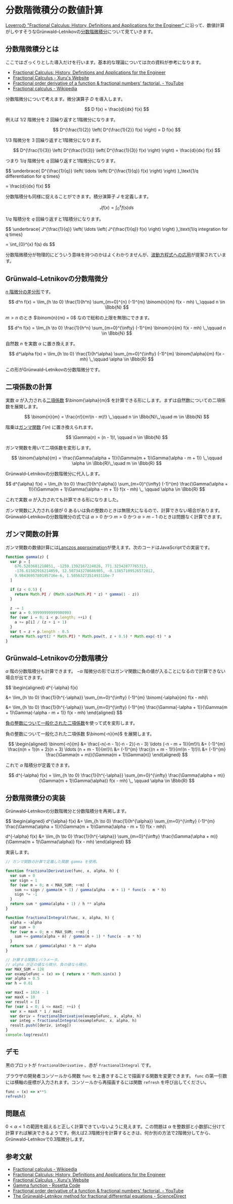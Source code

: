 <style>
body {
  max-width: 704px;
  margin: auto;
  padding: 32px 8px;
}

canvas {
  /* image-rendering: pixelated; */
  display: inline-block;
  border-style: solid;
  border-width: 0.2px;
  border-color: #000000;
}

.numberInputLabel {
  display: inline-block;
  text-align: right;
  width: 160px;
  margin: 0 8px 4px 0;
  padding-right: 8px;
  border-right: solid 3px #606060;
}

.numberInputRange {
  display: inline-block;
  max-width: 220px;
  width: 50%;
  margin: 0 8px 0 0;
}

.numberInputNumber {
  display: inline-block;
  max-width: 100px;
  width: 20%;
  margin: 0;
}

code {
  overflow-x: scroll;
  overflow-y: hidden;
  white-space: pre;
}

.katex {
  font-size: 1.3em !important;
}
</style>

# 分数階微積分の数値計算
[Loverroの "Fractional Calculus: History, Definitions and Applications for the
Engineer" ](https://web.archive.org/web/20051029113800/http://www.nd.edu/~msen/Teaching/UnderRes/FracCalc.pdf)に沿って、数値計算がしやすそうなGrünwald–Letnikovの[分数階微積分](https://en.wikipedia.org/wiki/Fractional_calculus)について見ていきます。

## 分数階微積分とは
ここではざっくりとした導入だけを行います。基本的な理論については次の資料が参考になります。

- [Fractional Calculus: History, Definitions and Applications for the Engineer](https://web.archive.org/web/20051029113800/http://www.nd.edu/~msen/Teaching/UnderRes/FracCalc.pdf)
- [Fractional Calculus - Xuru's Website](http://www.xuru.org/fc/TOC.asp)
- [Fractional order derivative of a function & fractional numbers' factorial. - YouTube](https://www.youtube.com/watch?v=7PCQmxlX9mU)
- [Fractional calculus - Wikipedia](https://en.wikipedia.org/wiki/Fractional_calculus)

分数階微分について考えます。微分演算子 $D$ を導入します。

$$
D f(x) = \frac{d}{dx} f(x)
$$

例えば $1 / 2$ 階微分を $2$ 回繰り返すと1階微分になります。

$$
D^{\frac{1}{2}} \left( D^{\frac{1}{2}} f(x) \right)
= D f(x)
$$

$1 / 3$ 階微分を $3$ 回繰り返すと1階微分になります。

$$
D^{\frac{1}{3}} \left(
D^{\frac{1}{3}} \left(
  D^{\frac{1}{3}} f(x) \right) \right)
= \frac{d}{dx} f(x)
$$

つまり $1 / q$ 階微分を $q$ 回繰り返すと1階微分になります。

$$
\underbrace{
  D^{\frac{1}{q}} \left( \ldots \left( D^{\frac{1}{q}} f(x) \right) \right)
}_\text{1/q differentiation for q times}

= \frac{d}{dx} f(x)
$$

分数階積分も同様に捉えることができます。積分演算子 $J$ を定義します。

$$
J f(x) = \int_{0}^{x} f(s) ds
$$

$1 / q$ 階積分を $q$ 回繰り返すと1階積分になります。

$$
\underbrace{
  J^{\frac{1}{q}} \left( \ldots \left( J^{\frac{1}{q}} f(x) \right) \right)
}_\text{1/q integration for q times}

= \int_{0}^{x} f(s) ds
$$

分数階微積分が物理的にどういう意味を持つのかはよくわかりませんが、[波動方程式への応用](http://heim.ifi.uio.no/~sverre/papers/2011_HolmNasholm-fractZener-JournAcoustSocAm.pdf)が提案されています。

## Grünwald–Letnikovの分数階微分
[$n$ 階微分の差分形](https://en.wikipedia.org/wiki/Differential_of_a_function#Higher-order_differentials)です。

$$
d^n f(x) = \lim_{h \to 0} \frac{1}{h^n}
\sum_{m=0}^{n} (-1)^{m} \binom{n}{m} f(x - mh)
\,,\qquad n \in \Bbb{N}
$$

$m > n$ のとき $\binom{n}{m} = 0$ なので総和の上限を無限にできます。

$$
d^n f(x) = \lim_{h \to 0} \frac{1}{h^n}
\sum_{m=0}^{\infty} (-1)^{m} \binom{n}{m} f(x - mh)
\,,\qquad n \in \Bbb{N}
$$

自然数 $n$ を実数 $\alpha$ に置き換えます。

$$
d^\alpha f(x) = \lim_{h \to 0} \frac{1}{h^\alpha}
\sum_{m=0}^{\infty} (-1)^{m} \binom{\alpha}{m} f(x - mh)
\,,\qquad \alpha \in \Bbb{R}
$$

この形がGrünwald–Letnikovの分数階微分です。

## 二項係数の計算
実数 $\alpha$ が入力される[二項係数](https://en.wikipedia.org/wiki/Binomial_coefficient) $\binom{\alpha}{m}$ を計算できる形にします。まずは自然数についての二項係数を展開します。

$$
\binom{n}{m}
= \frac{n!}{m!(n - m)!}
\,,\qquad n \in \Bbb{N}\,,\quad m \in \Bbb{N}
$$

階乗は[ガンマ関数](https://en.wikipedia.org/wiki/Gamma_function) $\Gamma(n)$ に置き換えられます。

$$
\Gamma(n) = (n - 1)!, \qquad n \in \Bbb{N}
$$

ガンマ関数を用いて二項係数を変形します。

$$
\binom{\alpha}{m}
= \frac{\Gamma(\alpha + 1)}{\Gamma(m + 1)\Gamma(\alpha - m + 1)}
\,,\qquad \alpha \in \Bbb{R}\,,\quad m \in \Bbb{R}
$$

Grünwald–Letnikovの分数階微分に代入します。

$$
d^{\alpha} f(x)
= \lim_{h \to 0} \frac{1}{h^{\alpha}} \sum_{m=0}^{\infty} (-1)^{m}
\frac{\Gamma(\alpha + 1)}{\Gamma(m + 1)\Gamma(\alpha - m + 1)} f(x - mh)
\,, \qquad \alpha \in \Bbb{R}
$$

これで実数 $\alpha$ が入力されても計算できる形になりました。

ガンマ関数に入力される値が $0$ あるいは負の整数のときは無限大になるので、計算できない場合があります。Grünwald–Letnikovの分数階微分の式では $\alpha > 0$ かつ $m > 0$ かつ $\alpha > m - 1$ のときは問題なく計算できます。

## ガンマ関数の計算
ガンマ関数の数値計算には[Lanczos approximation](https://en.wikipedia.org/wiki/Lanczos_approximation)が使えます。次のコードはJavaScriptでの実装です。

```javascript
function gamma(z) {
  var p = [
    676.5203681218851, -1259.1392167224028, 771.32342877765313,
    -176.61502916214059, 12.507343278686905, -0.13857109526572012,
    9.9843695780195716e-6, 1.5056327351493116e-7
  ]

  if (z < 0.5) {
    return Math.PI / (Math.sin(Math.PI * z) * gamma(1 - z))
  }

  z -= 1
  var a = 0.99999999999980993
  for (var i = 0; i < p.length; ++i) {
    a += p[i] / (z + i + 1)
  }
  var t = z + p.length - 0.5
  return Math.sqrt(2 * Math.PI) * Math.pow(t, z + 0.5) * Math.exp(-t) * a
}
```

## Grünwald–Letnikovの分数階積分
$\alpha$ 階の分数階積分も計算できます。 $-\alpha$ 階微分の形ではガンマ関数に負の値が入ることになるので計算できない場合が出てきます。

$$
\begin{aligned}
d^{-\alpha} f(x)

&= \lim_{h \to 0} \frac{1}{h^{-\alpha}}
\sum_{m=0}^{\infty} (-1)^{m} \binom{-\alpha}{m} f(x - mh)\\

&= \lim_{h \to 0} \frac{1}{h^{-\alpha}} \sum_{m=0}^{\infty} (-1)^{m}
\frac{\Gamma(-\alpha + 1)}{\Gamma(m + 1)\Gamma(-\alpha - m + 1)} f(x - mh)
\end{aligned}
$$

[負の整数について一般化された二項係数](https://en.wikipedia.org/wiki/Binomial_coefficient#Generalization_to_negative_integers)を使って式を変形します。

 負の整数について一般化された二項係数 $\binom{-n}{m}$ を展開します。

$$
\begin{aligned}
\binom{-n}{m}
&= \frac{-n(-n - 1)(-n - 2)(-n - 3) \ldots (-n - m + 1)}{m!}\\
&= (-1)^{m} \frac{n(n + 1)(n + 2)(n + 3) \ldots (n + m - 1)}{m!}\\
&= (-1)^{m} \frac{(n + m - 1)!}{m!(n - 1)!}\\
&= (-1)^{m} \frac{\Gamma(n + m)}{\Gamma(m + 1)\Gamma(n)}
\end{aligned}
$$

これで $\alpha$ 階積分が定義できます。

$$
d^{-\alpha} f(x)
= \lim_{h \to 0} \frac{1}{h^{-\alpha}} \sum_{m=0}^{\infty}
\frac{\Gamma(\alpha + m)}{\Gamma(m + 1)\Gamma(\alpha)} f(x - mh)
\,, \qquad \alpha \in \Bbb{R}
$$

## 分数階微積分の実装
Grünwald–Letnikovの分数階微分と分数階積分を再掲します。

$$
\begin{aligned}
d^{\alpha} f(x)
&= \lim_{h \to 0} \frac{1}{h^{\alpha}} \sum_{m=0}^{\infty} (-1)^{m}
\frac{\Gamma(\alpha + 1)}{\Gamma(m + 1)\Gamma(\alpha - m + 1)} f(x - mh)\\

d^{-\alpha} f(x)
&= \lim_{h \to 0} \frac{1}{h^{-\alpha}} \sum_{m=0}^{\infty}
\frac{\Gamma(\alpha + m)}{\Gamma(m + 1)\Gamma(\alpha)} f(x - mh)
\end{aligned}
$$

実装します。

```javascript
// ガンマ関数の計算で定義した関数 gamma を使用。

function fractionalDerivative(func, x, alpha, h) {
  var sum = 0
  var sign = 1
  for (var m = 0; m < MAX_SUM; ++m) {
    sum += sign / gamma(m + 1) / gamma(alpha - m + 1) * func(x - m * h)
    sign *= -1
  }
  return sum * gamma(alpha + 1) / h ** alpha
}

function fractionalIntegral(func, x, alpha, h) {
  alpha = -alpha
  var sum = 0
  for (var m = 0; m < MAX_SUM; ++m) {
    sum += gamma(alpha + m) / gamma(m + 1) * func(x - m * h)
  }
  return sum / gamma(alpha) * h ** alpha
}

// 計算する関数とパラメータ。
// alpha が正の値なら微分、負の値なら積分。
var MAX_SUM = 128
var exampleFunc = (x) => { return x * Math.sin(x) }
var alpha = 0.5
var h = 0.01

var maxI = 1024 - 1
var maxX = 10
var result = []
for (var i = 0; i <= maxI; ++i) {
  var x = maxX * i / maxI
  var deriv = fractionalDerivative(exampleFunc, x, alpha, h)
  var integ = fractionalIntegral(exampleFunc, x, alpha, h)
  result.push([deriv, integ])
}
console.log(result)
```

## デモ
<script src="demo/grunwald_letnikov/fft.js"></script>
<script src="demo/grunwald_letnikov/vec2.js"></script>
<script src="demo/grunwald_letnikov/canvas.js"></script>
<script>
function gamma(z) {
  var p = [
    676.5203681218851,
    -1259.1392167224028,
    771.32342877765313,
    -176.61502916214059,
    12.507343278686905,
    -0.13857109526572012,
    9.9843695780195716e-6,
    1.5056327351493116e-7
  ]

  if (z < 0.5) {
    return Math.PI / (Math.sin(Math.PI * z) * gamma(1 - z))
  }

  z -= 1
  var a = 0.99999999999980993
  for (var i = 0; i < p.length; ++i) {
    a += p[i] / (z + i + 1)
  }
  var t = z + p.length - 0.5
  return Math.sqrt(2 * Math.PI) * Math.pow(t, z + 0.5) * Math.exp(-t) * a
}

class GrunwaldLetnikov {
  constructor(func, alpha, delta, maxX = 1) {
    this.func = func
    this.alpha = alpha
    this.delta = delta
    this.maxIter = 128

    this.maxX = maxX
  }

  fractionalDerivative(x) {
    var sum = 0
    var sign = 1
    for (var m = 0; m < this.maxIter; ++m) {
      sum += sign / gamma(m + 1) / gamma(this.alpha - m + 1)
        * this.func(x - m * this.delta)
      sign *= -1
    }
    return sum * gamma(this.alpha + 1) / this.delta ** this.alpha
  }

  fractionalIntegral(x) {
    var alpha = -this.alpha
    var sum = 0
    for (var m = 0; m < this.maxIter; ++m) {
      sum += gamma(alpha + m) / gamma(m + 1) * this.func(x - m * this.delta)
    }
    return sum / gamma(alpha) * this.delta ** alpha
  }

  fractionalDifferintegral(x) {
    if (this.alpha > 0) {
      return this.fractionalDerivative(x)
    }
    else if (this.alpha < 0) {
      return this.fractionalIntegral(x)
    }
    return func(x)
  }

  getDerivative(canvas, func) {
    var line = new Array(canvas.width).fill(0)
    var min = Number.MAX_VALUE
    var max = -Number.MAX_VALUE
    var denom = canvas.width - 1
    for (var x = 0; x < canvas.width; ++x) {
      line[x] = new Vec2(x, func(2 * this.maxX * x / denom - this.maxX))
      if (max < line[x].y) {
        max = line[x].y
      }
      if (min > line[x].y) {
        min = line[x].y
      }
    }

    min = Number.isFinite(min) ? min : Number.MAX_VALUE
    max = Number.isFinite(max) ? max : -Number.MAX_VALUE
    return [line, min, max]
  }

  drawText(canvas, min, max) {
    var fontSize = 12
    var fontSizeHalf = fontSize / 2
    var lineSpace = fontSize + 2
    canvas.context.font = `${fontSize}px monospace`

    var texts = [
      `x: [0, ${this.maxX}]`,
      `y: [${min}, ${max}]`
    ]

    var maxTextWidth = 0
    for (var i = 0; i < texts.length; ++i) {
      var textWidth = canvas.context.measureText(texts[i]).width
      if (maxTextWidth < textWidth) {
        maxTextWidth = textWidth
      }
    }

    canvas.context.fillStyle = "#ffffffb0"
    canvas.context.fillRect(0, 0, maxTextWidth + fontSizeHalf, 2.2 * lineSpace)

    canvas.context.fillStyle = "#303030"
    for (var i = 0; i < texts.length; ++i) {
      canvas.context.fillText(texts[i], fontSizeHalf, (i + 1) * lineSpace)
    }
  }

  drawPlot(canvas) {
    var [lineD, minD, maxD]
      = this.getDerivative(canvas, (x) => this.fractionalDerivative(x))
    var [lineI, minI, maxI]
      = this.getDerivative(canvas, (x) => this.fractionalIntegral(x))
    var min = minD < minI ? minD : minI
    var max = maxD > maxI ? maxD : maxI
    var diff = max - min
    for (var i = 0; i < canvas.width; ++i) {
      lineD[i].y = canvas.height - canvas.height * (lineD[i].y - min) / diff
      lineI[i].y = canvas.height - canvas.height * (lineI[i].y - min) / diff
    }

    var yZero = canvas.height + min / diff * canvas.height
    canvas.context.lineWidth = 1
    canvas.context.setLineDash([])
    canvas.context.strokeStyle = "#808080"
    canvas.drawLine(new Vec2(0, yZero), new Vec2(canvas.width, yZero))
    var halfWidth = canvas.width / 2
    canvas.drawLine(new Vec2(halfWidth, 0), new Vec2(halfWidth, canvas.height))

    canvas.context.font = `18px monospace`
    canvas.context.fillStyle = "#303030"
    canvas.context.fillText(`0`, halfWidth, yZero - 2)

    canvas.context.lineJoin = "round"
    canvas.context.lineWidth = 3

    canvas.context.setLineDash([])
    canvas.context.strokeStyle = "#303030"
    canvas.drawPath(lineD)

    canvas.context.setLineDash([1])
    canvas.context.strokeStyle = "#ff0000"
    canvas.drawPath(lineI)

    return [min, max]
  }

  draw(canvas) {
    canvas.clearWhite()

    // Plotting.
    var [min, max] = this.drawPlot(canvas)
    this.drawText(canvas, min, max)
  }
}

// Fourier transform based derivative computation.
// This class uses FFT.js by indutny.
// https://github.com/indutny/fft.js
class FtDerivative {
  constructor(func = (x) => Math.sin(2 * Math.PI * x), alpha = 1) {
    this.alpha = alpha

    this.data = new Array(ftDerivativeCanvas.width)
    var dataLast = this.data.length - 1
    for (var i = 0; i < this.data.length; ++i) {
      this.data[i] = func(i / dataLast)
    }
    this.fft = new FFT(this.data.length)
    this.inputSpectrum = this.fft.createComplexArray()
    this.fft.realTransform(this.inputSpectrum, this.data)
    this.specLast = this.inputSpectrum.length - 1

    this.outputSpectrum = new Array(this.inputSpectrum.length).fill(0)
    this.outputComplex = new Array(this.inputSpectrum.length).fill(0)
    this.output = new Array(this.data.length)
    this.setMinMax(this.output)
  }

  compute() {
    this.outputSpectrum[0] = this.inputSpectrum[0]
    this.outputSpectrum[1] = this.inputSpectrum[1]
    for (var curr = 2; curr < this.inputSpectrum.length; curr += 2) {
      var next = curr + 1

      // (j * omega ** alpha) * F(omega)
      var omega = Math.PI * curr / this.specLast
      var real = this.alpha * Math.log(Math.abs(omega))
      var imag = this.alpha * Math.PI / 2

      var expReal = Math.exp(real)
      real = expReal * Math.cos(imag)
      imag = expReal * Math.sin(imag)

      var specReal = this.inputSpectrum[curr]
      var specImag = this.inputSpectrum[next]
      var realTemp = real
      this.outputSpectrum[curr] = specReal * real - specImag * imag
      this.outputSpectrum[next] = specReal * imag + specImag * realTemp
    }
    this.fft.inverseTransform(this.outputComplex, this.outputSpectrum)
    this.output = this.fft.fromComplexArray(this.outputComplex)
    this.setMinMax(this.output)
  }

  setMinMax(data) {
    this.min = Number.MAX_VALUE
    this.max = -Number.MAX_VALUE
    for (var i = 0; i < data.length; ++i) {
      if (this.max < data[i]) {
        this.max = data[i]
      }
      if (this.min > data[i]) {
        this.min = data[i]
      }
    }
    this.diff = this.max - this.min
  }

  draw(canvas) {
    this.compute()

    var line = new Array(canvas.width)
    for (var x = 0; x < canvas.width; ++x) {
      line[x] = new Vec2(
        x,
        (this.output[x] - this.min) / this.diff * canvas.height
      )
    }
    canvas.clearWhite()
    canvas.drawPath(line)
  }
}

function refresh() {
  glDerivative.alpha = alpha
  glDerivative.func = func
  glDerivative.draw(glDerivativeCanvas)

  // ftDerivative.alpha = alpha
  // ftDerivative.func = func
  // ftDerivative.draw(ftDerivativeCanvas)
}

var func = (x) => Math.sin(2 * Math.PI * x)
var alpha = 1

var glDerivativeCanvas = new Canvas(document.body, 640, 320)
var glDerivative = new GrunwaldLetnikov(
  func, alpha, 1 / glDerivativeCanvas.width, 1)

// var ftDerivativeCanvas = new Canvas(document.body, 512, 256)
// var ftDerivative = new FtDerivative(func, alpha)

var numberAlpha = new NumberInput(
  document.body, "alpha", alpha, -10, 10, 0.01,
  {
    event: "input", func: (value) => { alpha = value; refresh() },
  }
)
var numberH = new NumberInput(
  document.body, "h", glDerivative.delta, 0.001, 1, 0.001,
  {
    event: "input",
    func: (value) => {
      glDerivative.delta = value
      glDerivative.draw(glDerivativeCanvas)
    },
  }
)

refresh()
</script>

黒のプロットが `fractionalDerivative` 、赤が `fractionalIntegral` です。

ブラウザの開発者コンソールから関数 `func` を上書きすることで描画する関数を変更できます。 `func` の第一引数には横軸の座標が入力されます。コンソールから再描画するには関数 `refresh` を呼び出してください。

```javascript
func = (x) => x**5
refresh()
```

## 問題点
$0 < \alpha < 1$ の範囲を超えると正しく計算できていないように見えます。この問題は $\alpha$ を整数部と小数部に分けて計算すれば解決できるようです。例えば2.3階微分を計算するときは、何か別の方法で2階微分してから、Grünwald–Letnikovで0.3階微分します。

## 参考文献
- [Fractional calculus - Wikipedia](https://en.wikipedia.org/wiki/Fractional_calculus)
- [Fractional Calculus: History, Definitions and Applications for the Engineer](https://web.archive.org/web/20051029113800/http://www.nd.edu/~msen/Teaching/UnderRes/FracCalc.pdf)
- [Fractional Calculus - Xuru's Website](http://www.xuru.org/fc/TOC.asp)
- [Gamma function - Rosetta Code](https://rosettacode.org/wiki/Gamma_function)
- [Fractional order derivative of a function & fractional numbers' factorial. - YouTube](https://www.youtube.com/watch?v=7PCQmxlX9mU)
- [The Grünwald–Letnikov method for fractional differential equations - ScienceDirect](https://www.sciencedirect.com/science/article/pii/S0898122111002173)
